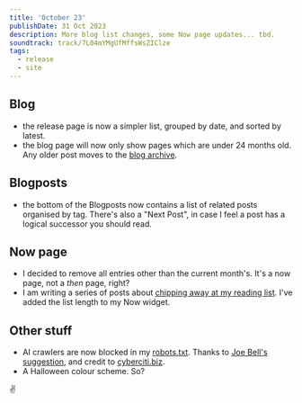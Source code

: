 ```yaml
---
title: 'October 23'
publishDate: 31 Oct 2023
description: More blog list changes, some Now page updates... tbd. 
soundtrack: track/7L04mYMgUfMffsWsZIClze
tags:
  - release
  - site
---
```


## Blog

- the release page is now a simpler list, grouped by date, and sorted by latest.
- the blog page will now only show pages which are under 24 months old. Any older post moves to the [blog archive](/blog/archive).

## Blogposts

- the bottom of the Blogposts now contains a list of related posts organised by tag. There's also a "Next Post", in case I feel a post has a logical successor you should read.

## Now page

- I decided to remove all entries other than the current month's. It's a now page, not a _then_ page, right?
- I am writing a series of posts about [chipping away at my reading list](/tags/chipping-away). I've added the list length to my Now widget.

## Other stuff

- AI crawlers are now blocked in my [robots.txt](https://github.com/ademagic/ademagic.github.io/blob/master/robots.txt). Thanks to [Joe Bell's suggestion](https://twitter.com/joebell_/status/1713160767577485504), and credit to [cyberciti.biz](https://www.cyberciti.biz/web-developer/block-openai-bard-bing-ai-crawler-bots-using-robots-txt-file/).
- A Halloween colour scheme. So?

✌️
